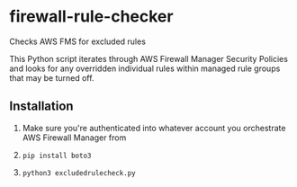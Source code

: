 # firewall-rule-checker
Checks AWS FMS for excluded rules

This Python script iterates through AWS Firewall Manager Security Policies and looks for any overridden individual rules within managed rule groups that may be turned off.

## Installation

1. Make sure you're authenticated into whatever account you orchestrate AWS Firewall Manager from

2. `pip install boto3`

3. `python3 excludedrulecheck.py`